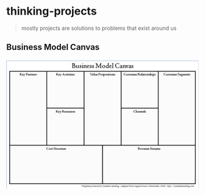 # thinking-projects
> mostly projects are solutions to problems that exist around us

## Business Model Canvas <h3>

![Image](https://github.com/derradji28/thinking-projects/blob/master/Business-Model-Canvas-2.png)
